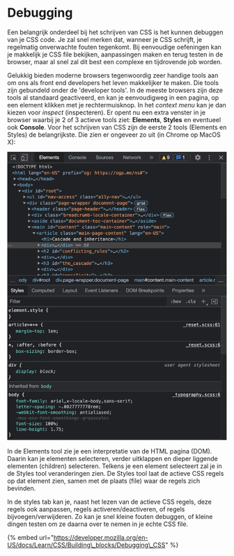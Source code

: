 # Debugging

Een belangrijk onderdeel bij het schrijven van CSS is het kunnen debuggen van je CSS code. Je zal snel merken dat, wanneer je CSS schrijft, je regelmatig onverwachte fouten tegenkomt. Bij eenvoudige oefeningen kan je makkelijk je CSS file bekijken, aanpassingen maken en terug testen in de browser, maar al snel zal dit best een complexe en tijdrovende job worden.

Gelukkig bieden moderne browsers tegenwoordig zeer handige tools aan om ons als front end developers het leven makkelijker te maken. Die tools zijn gebundeld onder de 'developer tools'. In de meeste browsers zijn deze tools al standaard geactiveerd, en kan je eenvoudigweg in een pagina, op een element klikken met je rechtermuisknop. In het _context menu_ kan je dan kiezen voor _inspect_ \(inspecteren\). Er opent nu een extra venster in je browser waarbij je 2 of 3 actieve tools ziet: **Elements**, **Styles** en eventueel ook **Console**. Voor het schrijven van CSS zijn de eerste 2 tools \(Elements en Styles\) de belangrijkste. Die zien er ongeveer zo uit \(in Chrome op MacOS X\):

![Elements &amp; Styles tools in de Developer Tools in Chrome op MacOS X](../../.gitbook/assets/image.png)

In de Elements tool zie je een interpretatie van de HTML pagina \(DOM\). Daarin kan je elementen selecteren, verder uitklappen en dieper liggende elementen \(children\) selecteren. Telkens je een element selecteert zal je in de Styles tool veranderingen zien. De Styles tool laat de actieve CSS regels op dat element zien, samen met de plaats \(file\) waar de regels zich bevinden.

In de styles tab kan je, naast het lezen van de actieve CSS regels, deze regels ook aanpassen, regels activeren/deactiveren, of regels bijvoegen/verwijderen. Zo kan je snel kleine fouten debuggen, of kleine dingen testen om ze daarna over te nemen in je echte CSS file.

{% embed url="https://developer.mozilla.org/en-US/docs/Learn/CSS/Building\_blocks/Debugging\_CSS" %}

